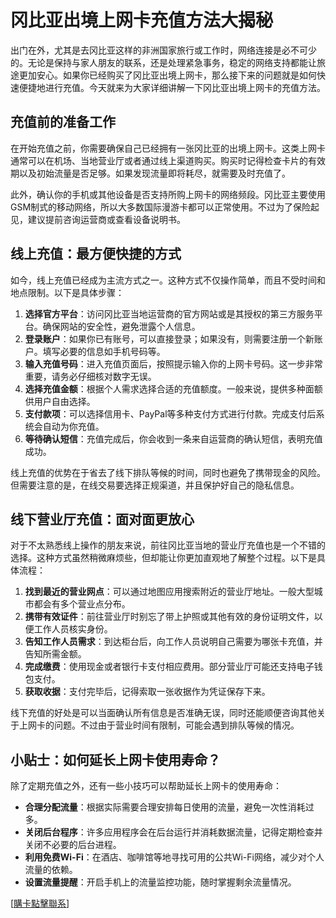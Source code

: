 # 冈比亚出境上网卡充值方法大揭秘

出门在外，尤其是去冈比亚这样的非洲国家旅行或工作时，网络连接是必不可少的。无论是保持与家人朋友的联系，还是处理紧急事务，稳定的网络支持都能让旅途更加安心。如果你已经购买了冈比亚出境上网卡，那么接下来的问题就是如何快速便捷地进行充值。今天就来为大家详细讲解一下冈比亚出境上网卡的充值方法。

## 充值前的准备工作

在开始充值之前，你需要确保自己已经拥有一张冈比亚的出境上网卡。这类上网卡通常可以在机场、当地营业厅或者通过线上渠道购买。购买时记得检查卡片的有效期以及初始流量是否足够。如果发现流量即将耗尽，就需要及时充值了。

此外，确认你的手机或其他设备是否支持所购上网卡的网络频段。冈比亚主要使用GSM制式的移动网络，所以大多数国际漫游卡都可以正常使用。不过为了保险起见，建议提前咨询运营商或查看设备说明书。

## 线上充值：最方便快捷的方式

如今，线上充值已经成为主流方式之一。这种方式不仅操作简单，而且不受时间和地点限制。以下是具体步骤：

1. **选择官方平台**：访问冈比亚当地运营商的官方网站或是其授权的第三方服务平台。确保网站的安全性，避免泄露个人信息。
2. **登录账户**：如果你已有账号，可以直接登录；如果没有，则需要注册一个新账户。填写必要的信息如手机号码等。
3. **输入充值号码**：进入充值页面后，按照提示输入你的上网卡号码。这一步非常重要，请务必仔细核对数字无误。
4. **选择充值金额**：根据个人需求选择合适的充值额度。一般来说，提供多种面额供用户自由选择。
5. **支付款项**：可以选择信用卡、PayPal等多种支付方式进行付款。完成支付后系统会自动为你充值。
6. **等待确认短信**：充值完成后，你会收到一条来自运营商的确认短信，表明充值成功。

线上充值的优势在于省去了线下排队等候的时间，同时也避免了携带现金的风险。但需要注意的是，在线交易要选择正规渠道，并且保护好自己的隐私信息。

## 线下营业厅充值：面对面更放心

对于不太熟悉线上操作的朋友来说，前往冈比亚当地的营业厅充值也是一个不错的选择。这种方式虽然稍微麻烦些，但却能让你更加直观地了解整个过程。以下是具体流程：

1. **找到最近的营业网点**：可以通过地图应用搜索附近的营业厅地址。一般大型城市都会有多个营业点分布。
2. **携带有效证件**：前往营业厅时别忘了带上护照或其他有效的身份证明文件，以便工作人员核实身份。
3. **告知工作人员需求**：到达柜台后，向工作人员说明自己需要为哪张卡充值，并告知所需金额。
4. **完成缴费**：使用现金或者银行卡支付相应费用。部分营业厅可能还支持电子钱包支付。
5. **获取收据**：支付完毕后，记得索取一张收据作为凭证保存下来。

线下充值的好处是可以当面确认所有信息是否准确无误，同时还能顺便咨询其他关于上网卡的问题。不过由于营业时间有限制，可能会遇到排队等候的情况。

## 小贴士：如何延长上网卡使用寿命？

除了定期充值之外，还有一些小技巧可以帮助延长上网卡的使用寿命：

- **合理分配流量**：根据实际需要合理安排每日使用的流量，避免一次性消耗过多。
- **关闭后台程序**：许多应用程序会在后台运行并消耗数据流量，记得定期检查并关闭不必要的后台进程。
- **利用免费Wi-Fi**：在酒店、咖啡馆等地寻找可用的公共Wi-Fi网络，减少对个人流量的依赖。
- **设置流量提醒**：开启手机上的流量监控功能，随时掌握剩余流量情况。

[[購卡點擊聯系](https://t.me/s/esim1088)]